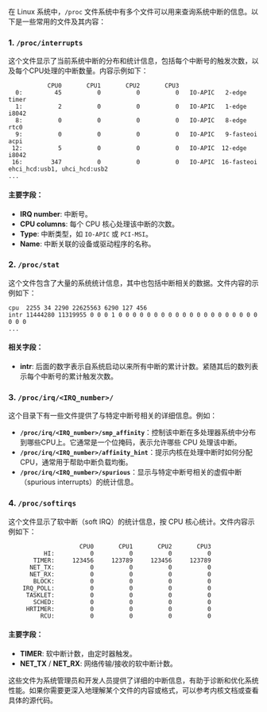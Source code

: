 在 Linux 系统中，`/proc` 文件系统中有多个文件可以用来查询系统中断的信息。以下是一些常用的文件及其内容：

### 1. `/proc/interrupts`
这个文件显示了当前系统中断的分布和统计信息，包括每个中断号的触发次数，以及每个CPU处理的中断数量。内容示例如下：

```
           CPU0       CPU1       CPU2       CPU3       
  0:         45          0          0          0   IO-APIC   2-edge      timer
  1:          2          0          0          0   IO-APIC   1-edge      i8042
  8:          0          0          0          0   IO-APIC   8-edge      rtc0
  9:          0          0          0          0   IO-APIC   9-fasteoi   acpi
 12:          5          0          0          0   IO-APIC  12-edge      i8042
 16:        347          0          0          0   IO-APIC  16-fasteoi   ehci_hcd:usb1, uhci_hcd:usb2
...
```

#### 主要字段：
- **IRQ number**: 中断号。
- **CPU columns**: 每个 CPU 核心处理该中断的次数。
- **Type**: 中断类型，如 `IO-APIC` 或 `PCI-MSI`。
- **Name**: 中断关联的设备或驱动程序的名称。

### 2. `/proc/stat`
这个文件包含了大量的系统统计信息，其中也包括中断相关的数据。文件内容的示例如下：

```
cpu  2255 34 2290 22625563 6290 127 456
intr 11444280 11319955 0 0 0 1 0 0 0 0 0 0 0 0 0 0 0 0 0 0 0 0 0 0 0 0 0 0 0
...
```

#### 相关字段：
- **intr**: 后面的数字表示自系统启动以来所有中断的累计计数。紧随其后的数列表示每个中断号的累计触发次数。

### 3. `/proc/irq/<IRQ_number>/`
这个目录下有一些文件提供了与特定中断号相关的详细信息。例如：

- **`/proc/irq/<IRQ_number>/smp_affinity`**：控制该中断在多处理器系统中分布到哪些CPU上。它通常是一个位掩码，表示允许哪些 CPU 处理该中断。
- **`/proc/irq/<IRQ_number>/affinity_hint`**：提示内核在处理中断时如何分配CPU，通常用于帮助中断负载均衡。
- **`/proc/irq/<IRQ_number>/spurious`**：显示与特定中断号相关的虚假中断（spurious interrupts）的统计信息。

### 4. `/proc/softirqs`
这个文件显示了软中断（soft IRQ）的统计信息，按 CPU 核心统计。文件内容示例如下：

```
                    CPU0       CPU1       CPU2       CPU3       
          HI:          0          0          0          0
       TIMER:     123456     123789     123456     123789
      NET_TX:          0          0          0          0
      NET_RX:          0          0          0          0
       BLOCK:          0          0          0          0
    IRQ_POLL:          0          0          0          0
     TASKLET:          0          0          0          0
       SCHED:          0          0          0          0
     HRTIMER:          0          0          0          0
         RCU:          0          0          0          0
```

#### 主要字段：
- **TIMER**: 软中断计数，由定时器触发。
- **NET_TX** / **NET_RX**: 网络传输/接收的软中断计数。

这些文件为系统管理员和开发人员提供了详细的中断信息，有助于诊断和优化系统性能。如果你需要更深入地理解某个文件的内容或格式，可以参考内核文档或查看具体的源代码。
